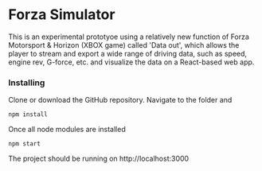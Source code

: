 # Forza Simulator
This is an experimental prototyoe using a relatively new function of Forza Motorsport & Horizon (XBOX game) called 'Data out', which allows the player to stream and export a wide range of driving data, such as speed, engine rev, G-force, etc. and visualize the data on a React-based web app.


### Installing

Clone or download the GitHub repository. Navigate to the folder and 

```
npm install
```

Once all node modules are installed 

```
npm start
``` 

The project should be running on http://localhost:3000
